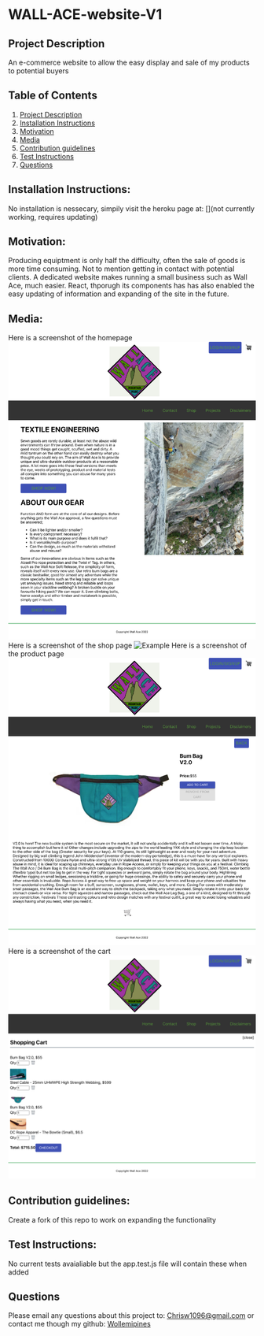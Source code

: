 # WALL-ACE-website-V1

## Project Description <a name="project-description"></a>
An e-commerce website to allow the easy display and sale of my products to potential buyers

## Table of Contents
1. [Project Description](#project-description)
1. [Installation Instructions](#install)
1. [Motivation](#motivation)
1. [Media](#media)
1. [Contribution guidelines](#contribute)
1. [Test Instructions](#test)
1. [Questions](#questions)


## Installation Instructions: <a name="install"></a>
No installation is nessecary, simpily visit the heroku page at: [](not currently working, requires updating)

## Motivation: <a name="motivation"></a>
Producing equiptment is only half the difficulty, often the sale of goods is more time consuming. Not to mention getting in contact with potential clients. A dedicated website makes running a small business such as Wall Ace, much easier.
React, thporugh its components has has also enabled the easy updating of information and expanding of the site in the future.

## Media: <a name="media"></a>
Here is a screenshot of the homepage
![Example](/client/public/images/wall-ace-website.herokuapp.com_.png)
Here is a screenshot of the shop page
![Example](/client/public/images/wall-ace-website.herokuapp.com_shop.png)
Here is a screenshot of the product page
![Example](/client/public/images/product_page.png)
Here is a screenshot of the cart
![Example](/client/public/images/cart_page.png)
## Contribution guidelines: <a name="contribute"></a>
Create a fork of this repo to work on expanding the functionality

## Test Instructions: <a name="test"></a>
No current tests avaialiable but the app.test.js file will contain these when added

## Questions <a name="questions"></a>
Please email any questions about this project to: Chrisw1096@gmail.com
or contact me though my github: 
[Wollemipines](https://github.com/Wollemipines)
